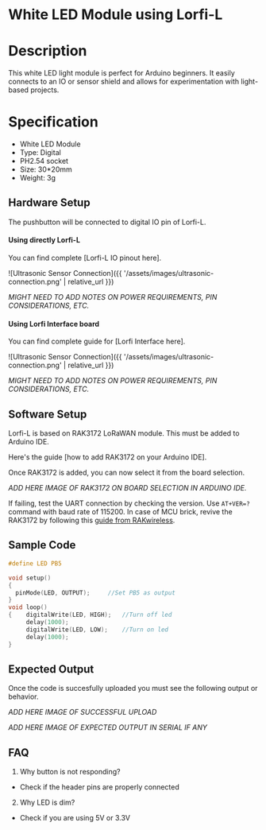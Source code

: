 # White LED Module using Lorfi-L

# Description
This white LED light module is perfect for Arduino beginners. It easily connects to an IO or sensor shield and allows for experimentation with light-based projects.

# Specification

- White LED Module
- Type: Digital
- PH2.54 socket
- Size: 30*20mm
- Weight: 3g


## Hardware Setup

The pushbutton will be connected to digital IO pin of Lorfi-L. 

#### Using directly Lorfi-L

You can find complete [Lorfi-L IO pinout here].

![Ultrasonic Sensor Connection]({{ '/assets/images/ultrasonic-connection.png' | relative_url }})

*MIGHT NEED TO ADD NOTES ON POWER REQUIREMENTS, PIN CONSIDERATIONS, ETC.*

#### Using Lorfi Interface board

You can find complete guide for [Lorfi Interface here].

![Ultrasonic Sensor Connection]({{ '/assets/images/ultrasonic-connection.png' | relative_url }})

*MIGHT NEED TO ADD NOTES ON POWER REQUIREMENTS, PIN CONSIDERATIONS, ETC.*

## Software Setup

Lorfi-L is based on RAK3172 LoRaWAN module. This must be added to Arduino IDE.

Here's the guide [how to add RAK3172 on your Arduino IDE].

Once RAK3172 is added, you can now select it from the board selection.

*ADD HERE IMAGE OF RAK3172 ON BOARD SELECTION IN ARDUINO IDE.*

If failing, test the UART connection by checking the version. Use `AT+VER=?` command with baud rate of 115200. In case of MCU brick, revive the RAK3172 by following this [guide from RAKwireless](https://learn.rakwireless.com/hc/en-us/articles/26687606549911-How-To-Guide-STM32CubeProgrammer-for-RAK-Modules).

## **Sample Code**
```c
#define LED PB5

void setup()
{
  pinMode(LED, OUTPUT);     //Set PB5 as output
}
void loop()
{    digitalWrite(LED, HIGH);   //Turn off led
     delay(1000);
     digitalWrite(LED, LOW);    //Turn on led
     delay(1000);
}
```

## Expected Output

Once the code is succesfully uploaded you must see the following output or behavior.

*ADD HERE IMAGE OF SUCCESSFUL UPLOAD*

*ADD HERE IMAGE OF EXPECTED OUTPUT IN SERIAL IF ANY*

## FAQ

1. Why button is not responding?
- Check if the header pins are properly connected

2. Why LED is dim?
- Check if you are using 5V or 3.3V

